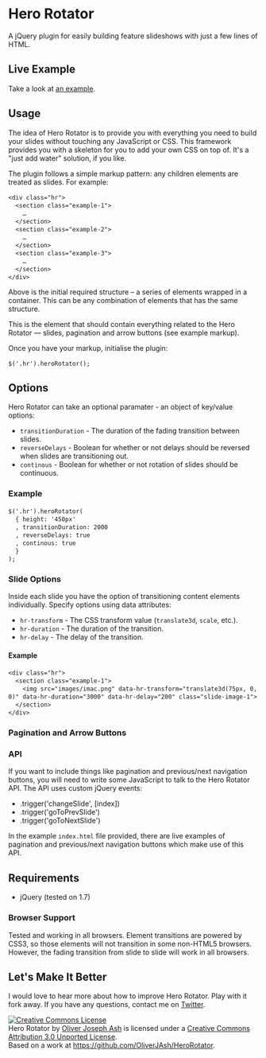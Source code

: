 # Hero Rotator

A jQuery plugin for easily building feature slideshows with just a few lines of HTML.

## Live Example

Take a look at [an example](http://oliverjash.github.com/HeroRotator/).

## Usage

The idea of Hero Rotator is to provide you with everything you need to build your slides without touching any JavaScript or CSS. This framework provides you with a skeleton for you to add your own CSS on top of. It's a "just add water" solution, if you like.

The plugin follows a simple markup pattern: any children elements are treated as slides. For example:

    <div class="hr">
      <section class="example-1">
        …
      </section>
      <section class="example-2">
        …
      </section>
      <section class="example-3">
        …
      </section>
    </div>

Above is the initial required structure – a series of elements wrapped in a container. This can be any combination of elements that has the same structure.

This is the element that should contain everything related to the Hero Rotator — slides, pagination and arrow buttons (see example markup).

Once you have your markup, initialise the plugin:

    $('.hr').heroRotator();

## Options
Hero Rotator can take an optional paramater - an object of key/value options:

* `transitionDuration` - The duration of the fading transition between slides.
* `reverseDelays` - Boolean for whether or not delays should be reversed when slides are transitioning out.
* `continous` - Boolean for whether or not rotation of slides should be continuous.

### Example

    $('.hr').heroRotator(
      { height: '450px'
      , transitionDuration: 2000
      , reverseDelays: true
      , continous: true
      }
    );

### Slide Options

Inside each slide you have the option of transitioning content elements individually. Specify options using data attributes:

* `hr-transform` - The CSS transform value (`translate3d`, `scale`, etc.).
* `hr-duration` - The duration of the transition.
* `hr-delay` - The delay of the transition.

#### Example

    <div class="hr">
      <section class="example-1">
        <img src="images/imac.png" data-hr-transform="translate3d(75px, 0, 0)" data-hr-duration="3000" data-hr-delay="200" class="slide-image-1">
      </section>
    </div>

### Pagination and Arrow Buttons
### API

If you want to include things like pagination and previous/next navigation buttons, you will need to write some JavaScript to talk to the Hero Rotator API. The API uses custom jQuery events:

* .trigger('changeSlide', [index])
* .trigger('goToPrevSlide')
* .trigger('goToNextSlide')

In the example `index.html` file provided, there are live examples of pagination and previous/next navigation buttons which make use of this API.

## Requirements

* jQuery (tested on 1.7)

### Browser Support

Tested and working in all browsers. Element transitions are powered by CSS3, so those elements will not transition in some non-HTML5 browsers. However, the fading transition from slide to slide will work in all browsers.

## Let's Make It Better

I would love to hear more about how to improve Hero Rotator. Play with it fork away. If you have any questions, contact me on [Twitter](http://twitter.com/OliverJAsh).

<a rel="license" href="http://creativecommons.org/licenses/by/3.0/"><img alt="Creative Commons License" style="border-width:0" src="http://i.creativecommons.org/l/by/3.0/88x31.png" /></a><br /><span xmlns:dct="http://purl.org/dc/terms/" property="dct:title">Hero Rotator</span> by <a xmlns:cc="http://creativecommons.org/ns#" href="http://twitter.com/OliverJAsh" property="cc:attributionName" rel="cc:attributionURL">Oliver Joseph Ash</a> is licensed under a <a rel="license" href="http://creativecommons.org/licenses/by/3.0/">Creative Commons Attribution 3.0 Unported License</a>.<br />Based on a work at <a xmlns:dct="http://purl.org/dc/terms/" href="https://github.com/OliverJAsh/HeroRotator" rel="dct:source">https://github.com/OliverJAsh/HeroRotator</a>.
